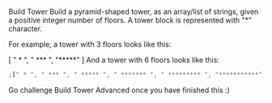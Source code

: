 Build Tower
Build a pyramid-shaped tower, as an array/list of strings, given a positive integer number of floors. A tower block is represented with "\*" character.

For example, a tower with 3 floors looks like this:

[
" * ",
" *** ",
"*****"
]
And a tower with 6 floors looks like this:

```typescript
;[" * ", " *** ", " ***** ", " ******* ", " ********* ", "***********"]
```

Go challenge Build Tower Advanced once you have finished this :)
